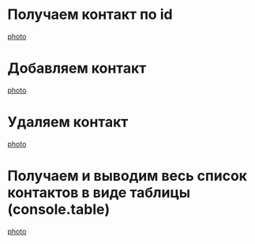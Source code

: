 <h1>Получаем контакт по id</h1>
<a href="https://ibb.co/zr4Tvwc" target="_blank">photo</a>


<h1>Добавляем контакт</h1>
<a href="https://ibb.co/hgSyCjp" target="_blank">photo</a>

<h1>Удаляем контакт</h1>
<a href="https://ibb.co/ZNBdzLv" target="_blank">photo</a>

<h1>Получаем и выводим весь список контактов в виде таблицы (console.table)</h1>
<a href="https://ibb.co/4FSpP1J" target="_blank">photo</a>
